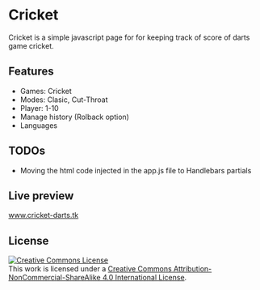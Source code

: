 # Cricket

Cricket is a simple javascript page for for keeping track of score of darts game cricket.

## Features

- Games: Cricket
- Modes: Clasic, Cut-Throat
- Player: 1-10
- Manage history (Rolback option)
- Languages

## TODOs

* Moving the html code injected in the app.js file to Handlebars partials

## Live preview

<a href="http://cricket-darts.tk" target="_blank">www.cricket-darts.tk</a>

## License

<a rel="license" target="_blank" href="http://creativecommons.org/licenses/by-nc-sa/4.0/"><img alt="Creative Commons License" style="border-width:0" src="https://i.creativecommons.org/l/by-nc-sa/4.0/88x31.png" /></a><br />This work is licensed under a <a rel="license" href="http://creativecommons.org/licenses/by-nc-sa/4.0/">Creative Commons Attribution-NonCommercial-ShareAlike 4.0 International License</a>.
